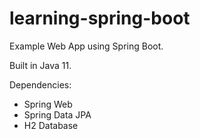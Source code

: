 # learning-spring-boot
Example Web App using Spring Boot.

Built in Java 11.

Dependencies:
- Spring Web
- Spring Data JPA
- H2 Database
